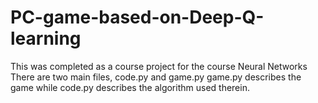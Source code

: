 # PC-game-based-on-Deep-Q-learning
This was completed as a course project for the course Neural Networks
There are two main files, code.py and game.py
game.py describes the game while code.py describes the algorithm used therein.
